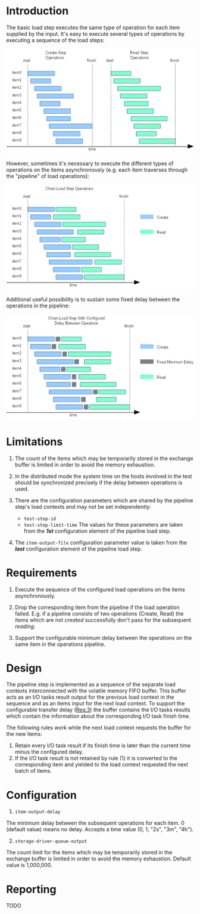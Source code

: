 # Introduction

The basic load step executes the same type of operation for each item
supplied by the input. It's easy to execute several types of operations
by executing a sequence of the load steps:

![Figure 1](../images/chain-fig1-subsequent-load-steps.png)

However, sometimes it's necessary to execute the different types of
operations on the items asynchronously (e.g. each item traverses through
the "pipeline" of load operations):

![Figure 2](../images/chain-fig2-create-read.png)

Additional useful possibility is to sustain some fixed delay between
the operations in the pipeline:

![Figure 3](../images/chain-fig3-create-read-with-delay.png)

# Limitations

1. The count of the items which may be temporarily stored in the
exchange buffer is limited in order to avoid the memory exhaustion.

2. In the distributed mode the system time on the hosts involved in the
test should be synchronized precisely if the delay between operations is
used.

3. There are the configuration parameters which are shared by the
pipeline step's load contexts and may not be set independently:
   * `test-step-id`
   * `test-step-limit-time`
The values for these parameters are taken from the ***1st***
configuration element of the pipeline load step.

4. The `item-output-file` configuration parameter value is taken from
the ***last*** configuration element of the pipeline load step.

# Requirements

1. Execute the sequence of the configured load operations on the items
asynchronously.

2. Drop the corresponding item from the pipeline if the load operation
failed. E.g. if a pipeline consists of two operations (Create, Read) the
items which are not *created* successfully don't pass for the subsequent
*reading*.

3. Support the configurable minimum delay between the operations on the
same item in the operations pipeline.

# Design

The pipeline step is implemented as a sequence of the separate load
contexts interconnected with the volatile memory FIFO buffer. This
buffer acts as an I/O tasks result output for the previous load
context in the sequence and as an items input for the next load
context. To support the configurable transfer delay
([Req.3](#Requirements)) the buffer contains the I/O tasks results which
contain the information about the corresponding I/O task finish time.

The following rules work while the next load context requests the buffer for the new items:
1. Retain every I/O task result if its finish time is later than the current time minus the configured delay.
2. If the I/O task result is not retained by rule (1) it is converted to the corresponding item and yielded to the load
context requested the next batch of items.

# Configuration

1. `item-output-delay`

The minimum delay between the subsequent operations for each item.
0 (default value) means no delay. Accepts a time value (0, 1, "2s",
"3m", "4h").

2. `storage-driver-queue-output`

The count limit for the items which may be temporarily stored in the
exchange buffer is limited in order to avoid the memory exhaustion.
Default value is 1,000,000.

# Reporting

TODO
